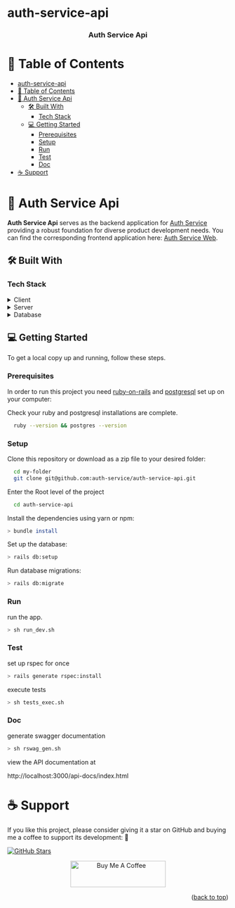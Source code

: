 # auth-service-api

<a name="readme-top"></a>

<div align="center">
  <h3><b>Auth Service Api</b></h3>
</div>

<!-- TABLE OF CONTENTS -->

# 📗 Table of Contents

- [auth-service-api](#auth-service-api)
- [📗 Table of Contents](#-table-of-contents)
- [📖 Auth Service Api ](#-auth-service-api-)
  - [🛠 Built With ](#-built-with-)
    - [Tech Stack ](#tech-stack-)
  - [💻 Getting Started ](#-getting-started-)
    - [Prerequisites](#prerequisites)
    - [Setup](#setup)
    - [Run](#run)
    - [Test](#test)
    - [Doc](#doc)
- [☕ Support ](#-support-)

<!-- PROJECT DESCRIPTION -->

# 📖 Auth Service Api <a name="about-project"></a>

**Auth Service Api** serves as the backend application for [Auth Service](https://google.com/) providing a robust foundation for diverse product development needs. You can find the corresponding frontend application here: [Auth Service Web](https://github.com/rex-9/auth-service-web).

## 🛠 Built With <a name="built-with"></a>

### Tech Stack <a name="tech-stack"></a>

<details>
  <summary>Client</summary>
  <ul>
    <li><a href="https://react.dev/">React</a></li>
    <li><a href="https://tailwindcss.com/">TailwindCSS</a></li>
    <li><a href="https://www.typescriptlang.org/">TypeScript</a></li>
    <li><a href="https://vitejs.dev/">Vite</a></li>
  </ul>
</details>

<details>
  <summary>Server</summary>
  <ul>
    <li><a href="https://rubyonrails.org/">Ruby on Rails</a></li>
  </ul>
</details>

<details>
<summary>Database</summary>
  <ul>
    <li><a href="https://www.postgresql.org/">PostgreSQL</a></li>
  </ul>
</details>

<!-- GETTING STARTED -->

## 💻 Getting Started <a name="getting-started"></a>

To get a local copy up and running, follow these steps.

### Prerequisites

In order to run this project you need [ruby-on-rails](https://www.ruby-lang.org/en/downloads/) and [postgresql](https://www.postgresql.org/) set up on your computer:

Check your ruby and postgresql installations are complete.

```sh
  ruby --version && postgres --version
```

### Setup

Clone this repository or download as a zip file to your desired folder:

```sh
  cd my-folder
  git clone git@github.com:auth-service/auth-service-api.git
```

Enter the Root level of the project

```sh
  cd auth-service-api
```

Install the dependencies using yarn or npm:

```sh
> bundle install
```

Set up the database:

```sh
> rails db:setup
```

Run database migrations:

```sh
> rails db:migrate
```

### Run

run the app.

```sh
> sh run_dev.sh
```

### Test

set up rspec for once

```sh
> rails generate rspec:install
```

execute tests

```sh
> sh tests_exec.sh
```

### Doc

generate swagger documentation

```sh
> sh rswag_gen.sh
```

view the API documentation at

http://localhost:3000/api-docs/index.html

# ☕ Support <a name="support"></a>

If you like this project, please consider giving it a star on GitHub and buying me a coffee to support its development: 🌟

[![GitHub Stars](https://img.shields.io/github/stars/rex-9/auth-service-api.svg?style=social&label=Star)](https://github.com/rex-9/auth-service-api)

<div align="center">
  <a href="https://buymeacoffee.com/rex9" target="_blank">
    <img src="https://cdn.buymeacoffee.com/buttons/v2/default-yellow.png" alt="Buy Me A Coffee" style="height: 60px !important;width: 217px !important;" >
  </a>
</div>

<p align="right">(<a href="#readme-top">back to top</a>)</p>
